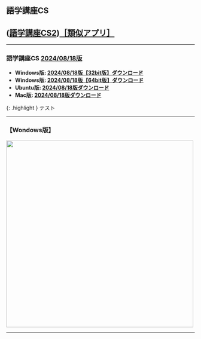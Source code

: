 ## 語学講座CS      
## ([語学講座CS2](https://csreviser.github.io/CaptureStream2/))[［類似アプリ］](https://csreviser.github.io/CaptureStream2/application)                                      

                                   
***
### 語学講座CS  [2024/08/18版](https://github.com/CSReviser/CaptureStream/releases/tag/20240818)              
   * **Windows版: [2024/08/18版【32bit版】ダウンロード](https://github.com/CSReviser/CaptureStream/releases/download/20240818/CaptureStream-Windows-x86-20240818.zip)**                          
   * **Windows版: [2024/08/18版【64bit版】ダウンロード](https://github.com/CSReviser/CaptureStream/releases/download/20240818/CaptureStream-Windows-x64-20240818.zip)**                          
   * **Ubuntu版: [2024/08/18版ダウンロード](https://github.com/CSReviser/CaptureStream/releases/download/20240818/CaptureStream-Ubuntu-20240818.zip)**   
   * **Mac版: [2024/08/18版ダウンロード](https://github.com/CSReviser/CaptureStream/releases/download/20240818/CaptureStream-MacOS14-20240818.dmg)** 　　   
  
{: .highlight }
テスト
                                                                 
***
### 【Wondows版】  
<img src="https://github.com/CSReviser/CaptureStream/assets/46049273/def5712d-7744-45fc-92ed-b3d8cc42f645" width="500">

***
 <link rel="shortcut icon" type="image/x-icon" href="https://avatars.githubusercontent.com/u/46049273?v=4">
 <meta name="twitter:image:src" content="https://avatars.githubusercontent.com/u/46049273?v=4">
